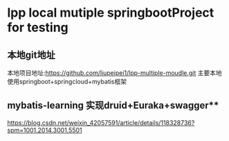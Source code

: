 # lpp local mutiple springbootProject for testing
## 本地git地址
本地项目地址:https://github.com/liupeipei1/lpp-multiple-moudle.git
主要本地使用springboot+springcloud+mybatis框架

## mybatis-learning 实现druid+Euraka+swagger**
[https://blog.csdn.net/weixin_42057591/article/details/118328736?spm=1001.2014.3001.5501
](参考)